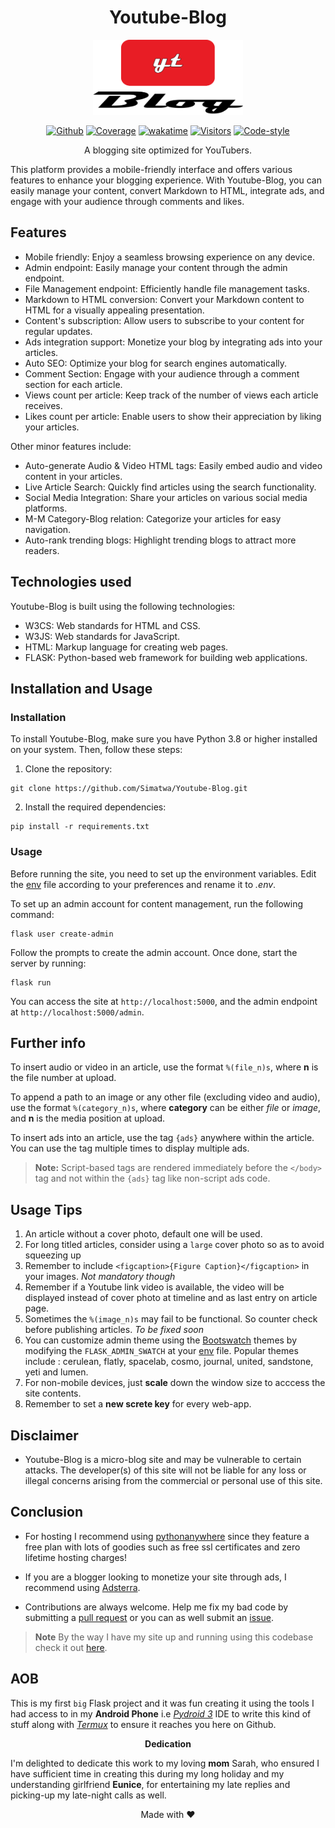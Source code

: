 <h1 align='center'>Youtube-Blog </h1> 

<p align="center">
 <img src='https://github.com/Simatwa/Youtube-Blog/raw/main/assets/logo.png' width='240px' height='120px'></img>
</p>

<p align="center"><a href="https://github.com/Simatwa/Youtube-Blog"><img src="https://img.shields.io/static/v1?label=Github&message=Passing&logo=github&color=green" alt="Github"/></a>
<a href="#"><img src="https://img.shields.io/static/v1?label=Coverage&message=90%&color=lime&logo=Coverage" alt="Coverage"/></a>
<a href="https://wakatime.com/badge/github/Simatwa/Youtube-Blog"><img src="https://wakatime.com/badge/github/Simatwa/Youtube-Blog.svg" alt="wakatime"/></a>
<a href="#"><img src="https://visitor-badge.glitch.me/badge?page_id=Simatwa.Youtube-Blog&left_color=red&right_color=lime&left_text=Counts" alt="Visitors"/></a>
<a href="#"><img src="https://img.shields.io/static/v1?label=Code Style&message=Black&color=black&logo=Black" alt="Code-style"/></a>
</p>

<p align='center'>A blogging site optimized for YouTubers.</p>

This platform provides a mobile-friendly interface and offers various features to enhance your blogging experience. With Youtube-Blog, you can easily manage your content, convert Markdown to HTML, integrate ads, and engage with your audience through comments and likes.

## Features
- Mobile friendly: Enjoy a seamless browsing experience on any device.
- Admin endpoint: Easily manage your content through the admin endpoint.
- File Management endpoint: Efficiently handle file management tasks.
- Markdown to HTML conversion: Convert your Markdown content to HTML for a visually appealing presentation.
- Content's subscription: Allow users to subscribe to your content for regular updates.
- Ads integration support: Monetize your blog by integrating ads into your articles.
- Auto SEO: Optimize your blog for search engines automatically.
- Comment Section: Engage with your audience through a comment section for each article.
- Views count per article: Keep track of the number of views each article receives.
- Likes count per article: Enable users to show their appreciation by liking your articles.

Other minor features include:

- Auto-generate Audio & Video HTML tags: Easily embed audio and video content in your articles.
- Live Article Search: Quickly find articles using the search functionality.
- Social Media Integration: Share your articles on various social media platforms.
- M-M Category-Blog relation: Categorize your articles for easy navigation.
- Auto-rank trending blogs: Highlight trending blogs to attract more readers.

## Technologies used

Youtube-Blog is built using the following technologies:

- W3CS: Web standards for HTML and CSS.
- W3JS: Web standards for JavaScript.
- HTML: Markup language for creating web pages.
- FLASK: Python-based web framework for building web applications.

## Installation and Usage

### Installation

To install Youtube-Blog, make sure you have Python 3.8 or higher installed on your system. Then, follow these steps:

1. Clone the repository:

```
git clone https://github.com/Simatwa/Youtube-Blog.git
```

2. Install the required dependencies:

```
pip install -r requirements.txt
```

### Usage

Before running the site, you need to set up the environment variables. Edit the [env](env) file according to your preferences and rename it to *.env*.

To set up an admin account for content management, run the following command:

```
flask user create-admin
```

Follow the prompts to create the admin account. Once done, start the server by running:

```
flask run
```

You can access the site at `http://localhost:5000`, and the admin endpoint at `http://localhost:5000/admin`.

## Further info

To insert audio or video in an article, use the format `%(file_n)s`, where **n** is the file number at upload.

To append a path to an image or any other file (excluding video and audio), use the format `%(category_n)s`, where **category** can be either *file* or *image*, and **n** is the media position at upload.

To insert ads into an article, use the tag `{ads}` anywhere within the article. You can use the tag multiple times to display multiple ads.

> **Note:** Script-based tags are rendered immediately before the `</body>` tag and not within the `{ads}` tag like non-script ads code.

## Usage Tips

1. An article without a cover photo, default one will be used.
2. For long titled articles, consider using a `large` cover photo so as to avoid squeezing up
3. Remember to include `<figcaption>{Figure Caption}</figcaption>` in your images. *Not mandatory though*
4. Remember if a Youtube link video is available, the video will be displayed instead of cover photo at timeline and as last entry on article page.
5. Sometimes the `%(image_n)s` may fail to be functional. So counter check before publishing articles. *To be fixed soon*
7. You can customize admin theme using the [Bootswatch](https://bootswatch.com/) themes by modifying the `FLASK_ADMIN_SWATCH` at your [env](env) file. Popular themes include : cerulean, flatly, spacelab, cosmo, journal, united, sandstone, yeti and lumen.
8. For non-mobile devices, just **scale** down the window size to acccess the site contents.
9. Remember to set a **new screte key** for every web-app.

## Disclaimer

- Youtube-Blog is a micro-blog site and may be vulnerable to certain attacks. The developer(s) of this site will not be liable for any loss or illegal concerns arising from the commercial or personal use of this site.

## Conclusion

- For hosting I recommend using [pythonanywhere](https://pythonanywhere.com) since they feature a free plan with lots of goodies such as free ssl certificates and zero lifetime hosting charges!
- If you are a blogger looking to monetize your site through ads, I recommend using [Adsterra](https://adsterra.com).

- Contributions are always welcome. Help me fix my bad code by submitting a [pull request](https://github.com/Simatwa/Youtube-Blog/pulls) or you can as well submit an [issue](https://github.com/Simatwa/Youtube-Blog/issues).

>**Note** By the way I have my site up and running using this codebase check it out [here](https://bx254.pythonanywhere.com).

## AOB

This is my first `big` Flask project and it was fun creating it using the tools I had access to in my **Android Phone** i.e [*Pydroid 3*](https://play.google.com/store/apps/details?id=ru.iiec.pydroid3&hl=en_US) IDE to write this kind of stuff along with [*Termux*](https://f-droid.org/packages/com.termux/) to ensure it reaches you here on Github. 

<center>

**Dedication**

</center>

I'm delighted to dedicate this work to my loving **mom** Sarah, who ensured I have sufficient time in creating this during my long holiday and my understanding girlfriend **Eunice**, for entertaining my late replies and picking-up my late-night calls as well.


<p align="center">Made with ❤️ </p>
